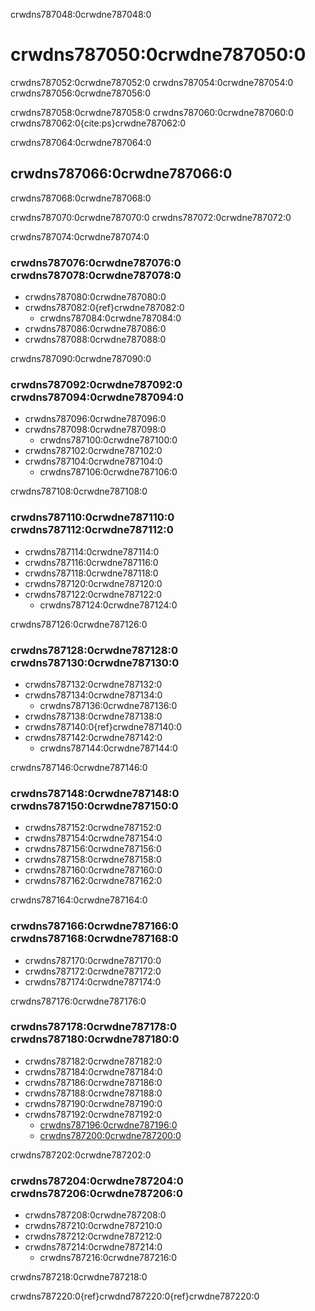 crwdns787048:0crwdne787048:0
# crwdns787050:0crwdne787050:0

crwdns787052:0crwdne787052:0 crwdns787054:0crwdne787054:0 crwdns787056:0crwdne787056:0

crwdns787058:0crwdne787058:0 crwdns787060:0crwdne787060:0 crwdns787062:0{cite:ps}crwdne787062:0

crwdns787064:0crwdne787064:0
## crwdns787066:0crwdne787066:0

crwdns787068:0crwdne787068:0

crwdns787070:0crwdne787070:0 crwdns787072:0crwdne787072:0

crwdns787074:0crwdne787074:0
### crwdns787076:0crwdne787076:0 crwdns787078:0crwdne787078:0

- crwdns787080:0crwdne787080:0
- crwdns787082:0{ref}crwdne787082:0
  - crwdns787084:0crwdne787084:0
- crwdns787086:0crwdne787086:0
- crwdns787088:0crwdne787088:0

crwdns787090:0crwdne787090:0
### crwdns787092:0crwdne787092:0 crwdns787094:0crwdne787094:0

- crwdns787096:0crwdne787096:0
- crwdns787098:0crwdne787098:0
  - crwdns787100:0crwdne787100:0
- crwdns787102:0crwdne787102:0
- crwdns787104:0crwdne787104:0
  - crwdns787106:0crwdne787106:0

crwdns787108:0crwdne787108:0
### crwdns787110:0crwdne787110:0 crwdns787112:0crwdne787112:0

- crwdns787114:0crwdne787114:0
- crwdns787116:0crwdne787116:0
- crwdns787118:0crwdne787118:0
- crwdns787120:0crwdne787120:0
- crwdns787122:0crwdne787122:0
  - crwdns787124:0crwdne787124:0

crwdns787126:0crwdne787126:0
### crwdns787128:0crwdne787128:0 crwdns787130:0crwdne787130:0

- crwdns787132:0crwdne787132:0
- crwdns787134:0crwdne787134:0
  - crwdns787136:0crwdne787136:0
- crwdns787138:0crwdne787138:0
- crwdns787140:0{ref}crwdne787140:0
- crwdns787142:0crwdne787142:0
  - crwdns787144:0crwdne787144:0

crwdns787146:0crwdne787146:0
### crwdns787148:0crwdne787148:0 crwdns787150:0crwdne787150:0

- crwdns787152:0crwdne787152:0
- crwdns787154:0crwdne787154:0
- crwdns787156:0crwdne787156:0
- crwdns787158:0crwdne787158:0
- crwdns787160:0crwdne787160:0
- crwdns787162:0crwdne787162:0

crwdns787164:0crwdne787164:0
### crwdns787166:0crwdne787166:0 crwdns787168:0crwdne787168:0

- crwdns787170:0crwdne787170:0
- crwdns787172:0crwdne787172:0
- crwdns787174:0crwdne787174:0

crwdns787176:0crwdne787176:0
### crwdns787178:0crwdne787178:0 crwdns787180:0crwdne787180:0

- crwdns787182:0crwdne787182:0
- crwdns787184:0crwdne787184:0
- crwdns787186:0crwdne787186:0
- crwdns787188:0crwdne787188:0
- crwdns787190:0crwdne787190:0
- crwdns787192:0crwdne787192:0
  - [crwdns787196:0crwdne787196:0](crwdns787194:0crwdne787194:0)
  - [crwdns787200:0crwdne787200:0](crwdns787198:0crwdne787198:0)

crwdns787202:0crwdne787202:0
### crwdns787204:0crwdne787204:0 crwdns787206:0crwdne787206:0

- crwdns787208:0crwdne787208:0
- crwdns787210:0crwdne787210:0
- crwdns787212:0crwdne787212:0
- crwdns787214:0crwdne787214:0
  - crwdns787216:0crwdne787216:0

crwdns787218:0crwdne787218:0

crwdns787220:0{ref}crwdnd787220:0{ref}crwdne787220:0
